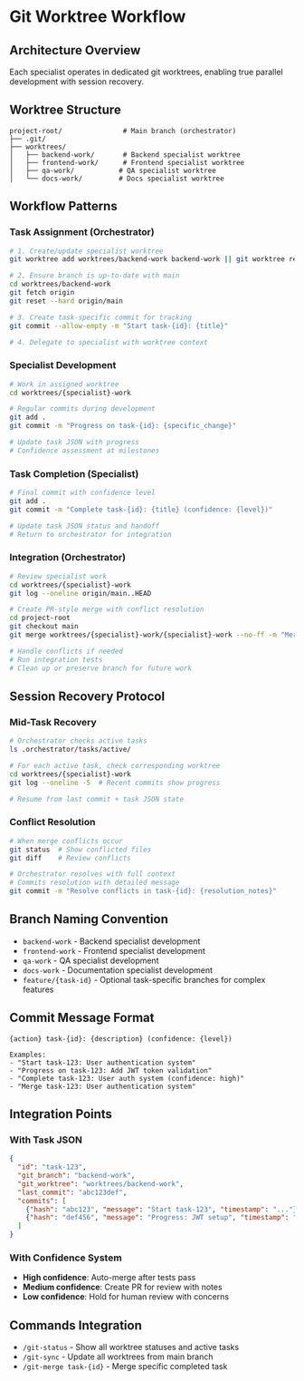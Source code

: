 # Git Worktree Workflow

## Architecture Overview
Each specialist operates in dedicated git worktrees, enabling true parallel development with session recovery.

## Worktree Structure
```
project-root/               # Main branch (orchestrator)
├── .git/
├── worktrees/
│   ├── backend-work/       # Backend specialist worktree
│   ├── frontend-work/      # Frontend specialist worktree  
│   ├── qa-work/           # QA specialist worktree
│   └── docs-work/         # Docs specialist worktree
```

## Workflow Patterns

### Task Assignment (Orchestrator)
```bash
# 1. Create/update specialist worktree
git worktree add worktrees/backend-work backend-work || git worktree repair

# 2. Ensure branch is up-to-date with main
cd worktrees/backend-work
git fetch origin
git reset --hard origin/main

# 3. Create task-specific commit for tracking
git commit --allow-empty -m "Start task-{id}: {title}"

# 4. Delegate to specialist with worktree context
```

### Specialist Development
```bash
# Work in assigned worktree
cd worktrees/{specialist}-work

# Regular commits during development
git add .
git commit -m "Progress on task-{id}: {specific_change}"

# Update task JSON with progress
# Confidence assessment at milestones
```

### Task Completion (Specialist)
```bash
# Final commit with confidence level
git add .
git commit -m "Complete task-{id}: {title} (confidence: {level})"

# Update task JSON status and handoff
# Return to orchestrator for integration
```

### Integration (Orchestrator)
```bash
# Review specialist work
cd worktrees/{specialist}-work
git log --oneline origin/main..HEAD

# Create PR-style merge with conflict resolution
cd project-root
git checkout main
git merge worktrees/{specialist}-work/{specialist}-work --no-ff -m "Merge task-{id}: {title}"

# Handle conflicts if needed
# Run integration tests
# Clean up or preserve branch for future work
```

## Session Recovery Protocol

### Mid-Task Recovery
```bash
# Orchestrator checks active tasks
ls .orchestrator/tasks/active/

# For each active task, check corresponding worktree
cd worktrees/{specialist}-work
git log --oneline -5  # Recent commits show progress

# Resume from last commit + task JSON state
```

### Conflict Resolution
```bash
# When merge conflicts occur
git status  # Show conflicted files
git diff    # Review conflicts

# Orchestrator resolves with full context
# Commits resolution with detailed message
git commit -m "Resolve conflicts in task-{id}: {resolution_notes}"
```

## Branch Naming Convention
- `backend-work` - Backend specialist development
- `frontend-work` - Frontend specialist development  
- `qa-work` - QA specialist development
- `docs-work` - Documentation specialist development
- `feature/{task-id}` - Optional task-specific branches for complex features

## Commit Message Format
```
{action} task-{id}: {description} (confidence: {level})

Examples:
- "Start task-123: User authentication system"
- "Progress on task-123: Add JWT token validation"  
- "Complete task-123: User auth system (confidence: high)"
- "Merge task-123: User authentication system"
```

## Integration Points

### With Task JSON
```json
{
  "id": "task-123",
  "git_branch": "backend-work",
  "git_worktree": "worktrees/backend-work",
  "last_commit": "abc123def",
  "commits": [
    {"hash": "abc123", "message": "Start task-123", "timestamp": "..."},
    {"hash": "def456", "message": "Progress: JWT setup", "timestamp": "..."}
  ]
}
```

### With Confidence System
- **High confidence**: Auto-merge after tests pass
- **Medium confidence**: Create PR for review with notes
- **Low confidence**: Hold for human review with concerns

## Commands Integration
- `/git-status` - Show all worktree statuses and active tasks
- `/git-sync` - Update all worktrees from main branch
- `/git-merge task-{id}` - Merge specific completed task